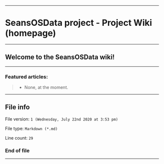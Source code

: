 ***

# SeansOSData project - Project Wiki (homepage)

***

## Welcome to the SeansOSData wiki!

***

### Featured articles:

> * None, at the moment.

***

## File info

File version: `1 (Wednesday, July 22nd 2020 at 3:53 pm)`

File type: `Markdown (*.md)`

Line count: `29`

### End of file

***
